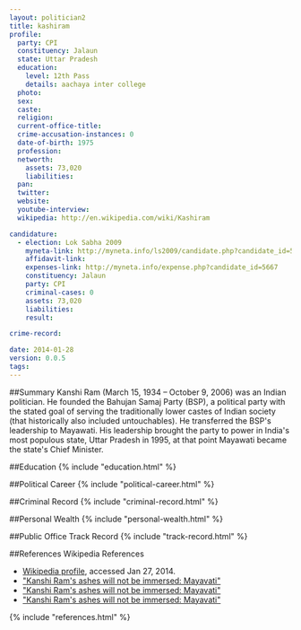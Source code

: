 ```yaml
---
layout: politician2
title: kashiram
profile: 
  party: CPI
  constituency: Jalaun
  state: Uttar Pradesh
  education: 
    level: 12th Pass
    details: aachaya inter college
  photo: 
  sex: 
  caste: 
  religion: 
  current-office-title: 
  crime-accusation-instances: 0
  date-of-birth: 1975
  profession: 
  networth: 
    assets: 73,020
    liabilities: 
  pan: 
  twitter: 
  website: 
  youtube-interview: 
  wikipedia: http://en.wikipedia.com/wiki/Kashiram

candidature: 
  - election: Lok Sabha 2009
    myneta-link: http://myneta.info/ls2009/candidate.php?candidate_id=5667
    affidavit-link: 
    expenses-link: http://myneta.info/expense.php?candidate_id=5667
    constituency: Jalaun 
    party: CPI
    criminal-cases: 0
    assets: 73,020
    liabilities: 
    result:  

crime-record: 

date: 2014-01-28
version: 0.0.5
tags: 
---
```

##Summary
Kanshi Ram (March 15, 1934 – October 9, 2006) was an Indian politician. He founded the Bahujan Samaj Party (BSP), a political party with the stated goal of serving the traditionally lower castes of Indian society (that historically also included untouchables). He transferred the BSP's leadership to Mayawati. His leadership brought the party to power in India's most populous state, Uttar Pradesh in 1995, at that point Mayawati became the state's Chief Minister.




##Education
{% include "education.html" %}


##Political Career
{% include "political-career.html" %}


##Criminal Record
{% include "criminal-record.html" %}


##Personal Wealth
{% include "personal-wealth.html" %}


##Public Office Track Record
{% include "track-record.html" %}


##References
Wikipedia References
- [Wikipedia profile]({{page.profile.wikipedia}}), accessed Jan 27, 2014.
- ["Kanshi Ram's ashes will not be immersed: Mayavati"][wiki1]
- ["Kanshi Ram's ashes will not be immersed: Mayavati"][wiki2]
- ["Kanshi Ram's ashes will not be immersed: Mayavati"][wiki3]

[wiki1]: http://www.rediff.com/news/2006/oct/10kanshi.htm
[wiki2]: http://www.hindustantimes.com/StoryPage/Print/162979.aspx
[wiki3]: http://findarticles.com/p/articles/mi_8012/is_20061019/ai_n39423316/


{% include "references.html" %}